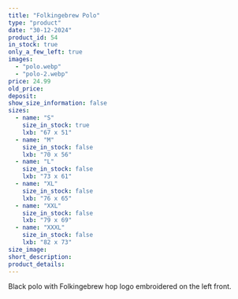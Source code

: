 ```yaml
---
title: "Folkingebrew Polo"
type: "product"
date: "30-12-2024"
product_id: 54
in_stock: true
only_a_few_left: true
images:
  - "polo.webp"
  - "polo-2.webp"
price: 24.99
old_price:
deposit:
show_size_information: false
sizes:
  - name: "S"
    size_in_stock: true
    lxb: "67 x 51"
  - name: "M"
    size_in_stock: false
    lxb: "70 x 56"
  - name: "L"
    size_in_stock: false
    lxb: "73 x 61"
  - name: "XL"
    size_in_stock: false
    lxb: "76 x 65"
  - name: "XXL"
    size_in_stock: false
    lxb: "79 x 69"
  - name: "XXXL"
    size_in_stock: false
    lxb: "82 x 73"
size_image:
short_description: 
product_details: 
---
```


Black polo with Folkingebrew hop logo embroidered on the left front.
